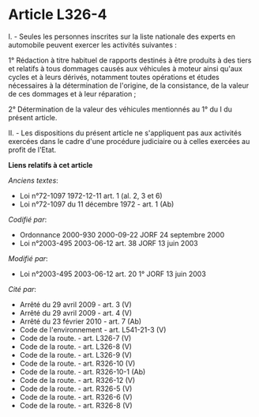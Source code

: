 # Article L326-4

I. - Seules les personnes inscrites sur la liste nationale des experts en automobile peuvent exercer les activités
suivantes :

1° Rédaction à titre habituel de rapports destinés à être produits à des tiers et relatifs à tous dommages causés aux
véhicules à moteur ainsi qu'aux cycles et à leurs dérivés, notamment toutes opérations et études nécessaires à la
détermination de l'origine, de la consistance, de la valeur de ces dommages et à leur réparation ;

2° Détermination de la valeur des véhicules mentionnés au 1° du I du présent article.

II. - Les dispositions du présent article ne s'appliquent pas aux activités exercées dans le cadre d'une procédure judiciaire
ou à celles exercées au profit de l'Etat.

**Liens relatifs à cet article**

_Anciens textes_:

  - Loi n°72-1097 1972-12-11 art. 1 (al. 2, 3 et 6)
  - Loi n°72-1097 du 11 décembre 1972 - art. 1 (Ab)

_Codifié par_:

  - Ordonnance 2000-930 2000-09-22 JORF 24 septembre 2000
  - Loi n°2003-495 2003-06-12 art. 38 JORF 13 juin 2003

_Modifié par_:

  - Loi n°2003-495 2003-06-12 art. 20 1° JORF 13 juin 2003

_Cité par_:

  - Arrêté du 29 avril 2009 - art. 3 (V)
  - Arrêté du 29 avril 2009 - art. 4 (V)
  - Arrêté du 23 février 2010 - art. 7 (Ab)
  - Code de l'environnement - art. L541-21-3 (V)
  - Code de la route. - art. L326-7 (V)
  - Code de la route. - art. L326-8 (V)
  - Code de la route. - art. L326-9 (V)
  - Code de la route. - art. R326-10 (V)
  - Code de la route. - art. R326-10-1 (Ab)
  - Code de la route. - art. R326-12 (V)
  - Code de la route. - art. R326-5 (V)
  - Code de la route. - art. R326-6 (V)
  - Code de la route. - art. R326-8 (V)
